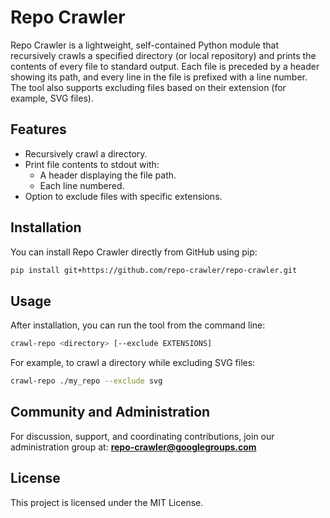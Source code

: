 # Repo Crawler

Repo Crawler is a lightweight, self-contained Python module that recursively crawls a specified directory (or local repository) and prints the contents of every file to standard output. Each file is preceded by a header showing its path, and every line in the file is prefixed with a line number. The tool also supports excluding files based on their extension (for example, SVG files).

## Features

- Recursively crawl a directory.
- Print file contents to stdout with:
  - A header displaying the file path.
  - Each line numbered.
- Option to exclude files with specific extensions.

## Installation

You can install Repo Crawler directly from GitHub using pip:

```bash
pip install git+https://github.com/repo-crawler/repo-crawler.git
```

## Usage

After installation, you can run the tool from the command line:

```bash
crawl-repo <directory> [--exclude EXTENSIONS]
```

For example, to crawl a directory while excluding SVG files:

```bash
crawl-repo ./my_repo --exclude svg
```

## Community and Administration

For discussion, support, and coordinating contributions, join our administration group at: **repo-crawler@googlegroups.com**

## License

This project is licensed under the MIT License.
